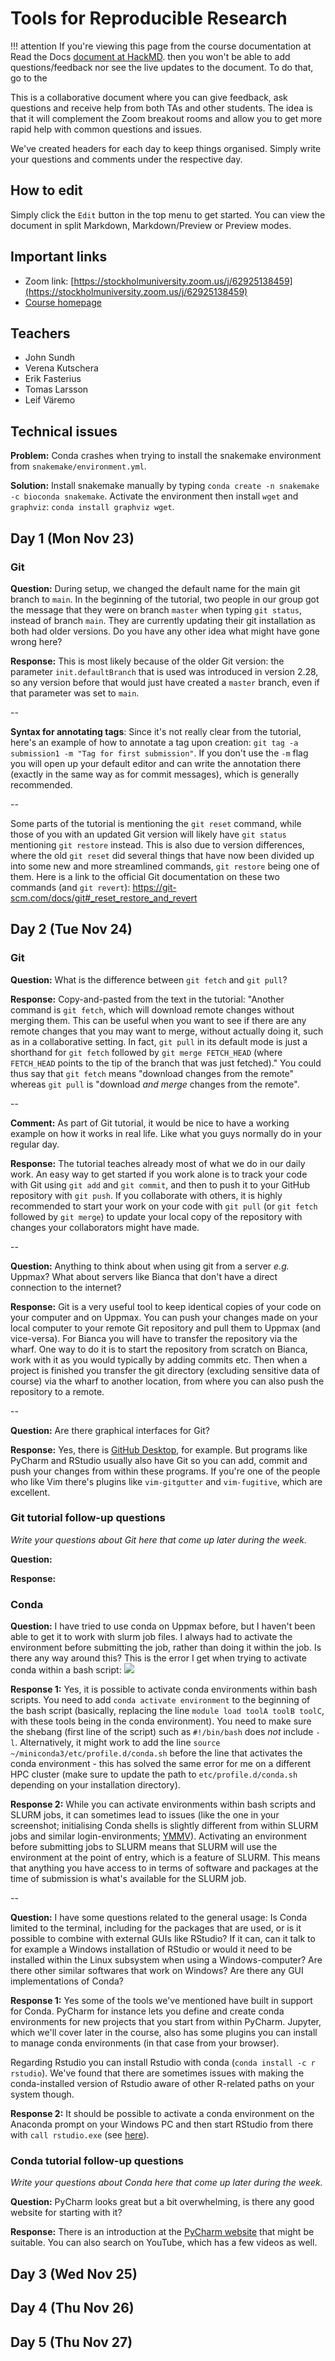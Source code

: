# Tools for Reproducible Research

!!! attention
    If you're viewing this page from the course documentation at Read the Docs
    [document at HackMD](https://hackmd.io/4hSZFZdiROGOq8ZtiAvMUw).
    then you won't be able to add questions/feedback nor see the live updates
    to the document. To do that, go to the

This is a collaborative document where you can give feedback, ask questions and receive help from both TAs and other students. The idea is that it will complement the Zoom breakout rooms and allow you to get more rapid help with common questions and issues.

We've created headers for each day to keep things organised. Simply write your questions and comments under the respective day.

## How to edit

Simply click the `Edit` button in the top menu to get started. You can view the document in split Markdown, Markdown/Preview or Preview modes.

## Important links

- Zoom link: [https://stockholmuniversity.zoom.us/j/62925138459](https://stockholmuniversity.zoom.us/j/62925138459)
- [Course homepage](https://nbis-reproducible-research.readthedocs.io/en/latest/)

## Teachers

- John Sundh
- Verena Kutschera
- Erik Fasterius
- Tomas Larsson
- Leif Väremo

## Technical issues

**Problem:** Conda crashes when trying to install the snakemake environment from `snakemake/environment.yml`.

**Solution:**  Install snakemake manually by typing `conda create -n snakemake -c bioconda snakemake`. Activate the environment then install `wget` and `graphviz`: `conda install graphviz wget`.

## Day 1 (Mon Nov 23)

### Git

**Question:** During setup, we changed the default name for the main git branch to `main`. In the beginning of the tutorial, two people in our group got the message that they were on branch `master` when typing `git status`, instead of branch `main`. They are currently updating their git installation as both had older versions. Do you have any other idea what might have gone wrong here?

**Response:** This is most likely because of the older Git version: the parameter `init.defaultBranch` that is used was introduced in version 2.28, so any version before that would just have created a `master` branch, even if that parameter was set to `main`.

--

**Syntax for annotating tags**: Since it's not really clear from the tutorial, here's an example of how to annotate a tag upon creation: `git tag -a submission1 -m "Tag for first submission"`. If you don't use the `-m` flag you will open up your default editor and can write the annotation there (exactly in the same way as for commit messages), which is generally recommended.

--

Some parts of the tutorial is mentioning the `git reset` command, while those of you with an updated Git version will likely have `git status` mentioning `git restore` instead. This is also due to version differences, where the old `git reset` did several things that have now been divided up into some new and more streamlined commands, `git restore` being one of them. Here is a link to the official Git documentation on these two commands (and `git revert`): https://git-scm.com/docs/git#_reset_restore_and_revert

## Day 2 (Tue Nov 24)

### Git

**Question:** What is the difference between `git fetch` and `git pull`?

**Response:** Copy-and-pasted from the text in the tutorial: "Another command is `git fetch`, which will download remote changes without merging them. This can be useful when you want to see if there are any remote changes that you may want to merge, without actually doing it, such as in a collaborative setting. In fact, `git pull` in its default mode is just a shorthand for `git fetch` followed by `git merge FETCH_HEAD` (where `FETCH_HEAD` points to the tip of the branch that was just fetched)." You could thus say that `git fetch` means "download changes from the remote" whereas `git pull` is "download *and merge* changes from the remote".

--

**Comment:** As part of Git tutorial, it would be nice to have a working example on how it works in real life. Like what you guys normally do in your regular day. 

**Response:** The tutorial teaches already most of what we do in our daily work. An easy way to get started if you work alone is to track your code with Git using `git add` and `git commit`, and then to push it to your GitHub repository with `git push`. If you collaborate with others, it is highly recommended to start your work on your code with `git pull` (or `git fetch` followed by `git merge`) to update your local copy of the repository with changes your collaborators might have made. 

--

**Question:** Anything to think about when using git from a server *e.g.* Uppmax? What about servers like Bianca that don't have a direct connection to the internet?

**Response:** Git is a very useful tool to keep identical copies of your code on your computer and on Uppmax. You can push your changes made on your local computer to your remote Git repository and pull them to Uppmax (and vice-versa). For Bianca you will have to transfer the repository via the wharf. One way to do it is to start the repository from scratch on Bianca, work with it as you would typically by adding commits etc. Then when a project is finished you transfer the git directory (excluding sensitive data of course) via the wharf to another location, from where you can also push the repository to a remote.

--

**Question:** Are there graphical interfaces for Git?

**Response:** Yes, there is [GitHub Desktop](https://desktop.github.com/), for example. But programs like PyCharm and RStudio usually also have Git so you can add, commit and push your changes from within these programs. If you're one of the people who like Vim there's plugins like `vim-gitgutter` and `vim-fugitive`, which are excellent.

### Git tutorial follow-up questions

_Write your questions about Git here that come up later during the week._

**Question:**

**Response:**

### Conda

**Question:** I have tried to use conda on Uppmax before, but I haven't been able to get it to work with slurm job files. I always had to activate the environment before submitting the job, rather than doing it within the job. Is there any way around this? This is the error I get when trying to activate conda within a bash script: ![](https://i.imgur.com/zbs9qXU.png)

**Response 1:** Yes, it is possible to activate conda environments within bash scripts. You need to add `conda activate environment` to the beginning of the bash script (basically, replacing the line `module load toolA toolB toolC`, with these tools being in the conda environment). You need to make sure the shebang (first line of the script) such as `#!/bin/bash` does _not_ include `-l`. Alternatively, it might work to add the line `source ~/miniconda3/etc/profile.d/conda.sh` before the line that activates the conda environment - this has solved the same error for me on a different HPC cluster (make sure to update the path to `etc/profile.d/conda.sh` depending on your installation directory).

**Response 2:** While you can activate environments within bash scripts and SLURM jobs, it can sometimes lead to issues (like the one in your screenshot; initialising Conda shells is slightly different from within SLURM jobs and similar login-environments; [YMMV](https://en.wiktionary.org/wiki/your_mileage_may_vary)). Activating an environment before submitting jobs to SLURM means that SLURM will use the environment at the point of entry, which is a feature of SLURM. This means that anything you have access to in terms of software and packages at the time of submission is what's available for the SLURM job.

--

**Question:** I have some questions related to the general usage: Is Conda limited to the terminal, including for the packages that are used, or is it possible to combine with external GUIs like RStudio? If it can, can it talk to for example a Windows installation of RStudio or would it need to be installed within the Linux subsystem when using a Windows-computer? Are there other similar softwares that work on Windows? Are there any GUI implementations of Conda?

**Response 1:** Yes some of the tools we've mentioned have built in support for Conda. PyCharm for instance lets you define and create conda environments for new projects that you start from within PyCharm. Jupyter, which we'll cover later in the course, also has some plugins you can install to manage conda environments (in that case from your browser). 

Regarding Rstudio you can install Rstudio with conda (`conda install -c r rstudio`). We've found that there are sometimes issues with making the conda-installed version of Rstudio aware of other R-related paths on your system though.

**Response 2:** It should be possible to activate a conda environment on the Anaconda prompt on your Windows PC and then start RStudio from there with `call rstudio.exe` (see [here](https://community.rstudio.com/t/opening-r-studio-with-conda-env-version-of-r-fails-unless-launched-via-conda-prompt/72305)). 


### Conda tutorial follow-up questions

_Write your questions about Conda here that come up later during the week._

**Question:** PyCharm looks great but a bit overwhelming, is there any good website for starting with it?

**Response:** There is an introduction at the [PyCharm website](https://www.jetbrains.com/help/pycharm/quick-start-guide.html#ui) that might be suitable. You can also search on YouTube, which has a few videos as well.

## Day 3 (Wed Nov 25)
## Day 4 (Thu Nov 26)
## Day 5 (Thu Nov 27)